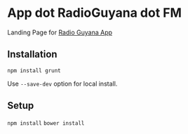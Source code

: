 App dot RadioGuyana dot FM 
===========================

Landing Page for [Radio Guyana App](http://app.radioguyana.fm) 

Installation
-------------

``npm install grunt`` 

Use ``--save-dev`` option for local install. 

Setup 
--------

``` npm install ``` 
``` bower install ``` 

